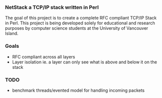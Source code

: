 ### NetStack a TCP/IP stack written in Perl

The goal of this project is to create a complete RFC compliant TCP/IP Stack in Perl. This project
is being developed solely for educational and research purposes by computer science students at the 
University of Vancouver Island. 

### Goals

* RFC compliant across all layers
* Layer isolation ie. a layer can only see what is above and below it on the stack

### TODO

* benchmark threads/evented model for handling incoming packets
